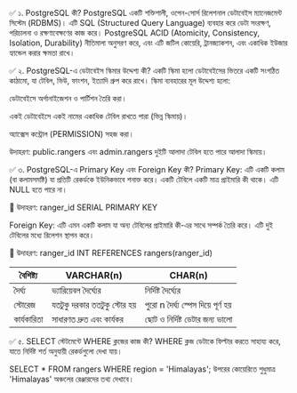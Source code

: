 ✅ ১. PostgreSQL কী?
PostgreSQL একটি শক্তিশালী, ওপেন-সোর্স রিলেশনাল ডেটাবেইস ম্যানেজমেন্ট সিস্টেম (RDBMS)। এটি SQL (Structured Query Language) ব্যবহার করে ডেটা সংরক্ষণ, পরিচালনা ও রক্ষণাবেক্ষণের কাজ করে। PostgreSQL ACID (Atomicity, Consistency, Isolation, Durability) নীতিমালা অনুসরণ করে, এবং এটি জটিল কোয়েরি, ট্রানজ্যাকশন, এবং একাধিক ইউজার হ্যান্ডেল করার ক্ষমতা রাখে।

✅ ২. PostgreSQL-এ ডেটাবেইস স্কিমার উদ্দেশ্য কী?
একটি স্কিমা হলো ডেটাবেইসের ভিতরে একটি সংগঠিত কাঠামো, যা টেবিল, ভিউ, ফাংশন, ইত্যাদি গ্রুপ করে রাখে। স্কিমা ব্যবহারের মূল উদ্দেশ্য হলো:

ডেটাবেইসে অর্গানাইজেশন ও পার্টিশন তৈরি করা।

একই ডেটাবেইসে একই নামের একাধিক টেবিল রাখতে পারা (ভিন্ন স্কিমায়)।

অ্যাক্সেস কন্ট্রোল (PERMISSION) সহজ করা।

উদাহরণ: public.rangers এবং admin.rangers দুইটি আলাদা টেবিল হতে পারে আলাদা স্কিমায়।

✅ ৩. PostgreSQL-এ Primary Key এবং Foreign Key কী?
Primary Key: এটি একটি কলাম (বা কলামসমষ্টি) যা প্রতিটি রেকর্ডকে ইউনিকভাবে শনাক্ত করে। একটি টেবিলে একটি মাত্র প্রাইমারি কী থাকে। এটি NULL হতে পারে না।

🔹 উদাহরণ: ranger_id SERIAL PRIMARY KEY

Foreign Key: এটি এমন একটি কলাম যা অন্য টেবিলের প্রাইমারি কী-এর সাথে সম্পর্ক তৈরি করে। এটি দুই টেবিলের মধ্যে রিলেশন স্থাপন করে।

🔹 উদাহরণ: ranger_id INT REFERENCES rangers(ranger_id)

| বৈশিষ্ট্য   | VARCHAR(n)                   | CHAR(n)                             |
| ----------- | ---------------------------- | ----------------------------------- |
| দৈর্ঘ্য     | ভ্যারিয়েবল দৈর্ঘ্যের        | নির্দিষ্ট দৈর্ঘ্যের                 |
| স্টোরেজ     | যতটুকু দরকার ততটুকু স্টোর হয় | পুরো n দৈর্ঘ্য স্পেস দিয়ে পূর্ণ হয় |
| কার্যকারিতা | সাধারণত দ্রুত এবং কার্যকর    | ছোট ও নির্দিষ্ট ডেটার জন্য ভালো     |

✅ ৫. SELECT স্টেটমেন্টে WHERE ক্লজের কাজ কী?
WHERE ক্লজ ডেটাকে ফিল্টার করতে সাহায্য করে, যাতে নির্দিষ্ট শর্ত অনুযায়ী রেকর্ডগুলো দেখা যায়।


SELECT * FROM rangers WHERE region = 'Himalayas';
উপরের কোয়েরিতে শুধুমাত্র 'Himalayas' অঞ্চলের রেঞ্জারদের তথ্য দেখাবে।
